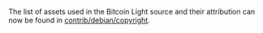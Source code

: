 The list of assets used in the Bitcoin Light source and their attribution can now be found in [contrib/debian/copyright](../contrib/debian/copyright).
